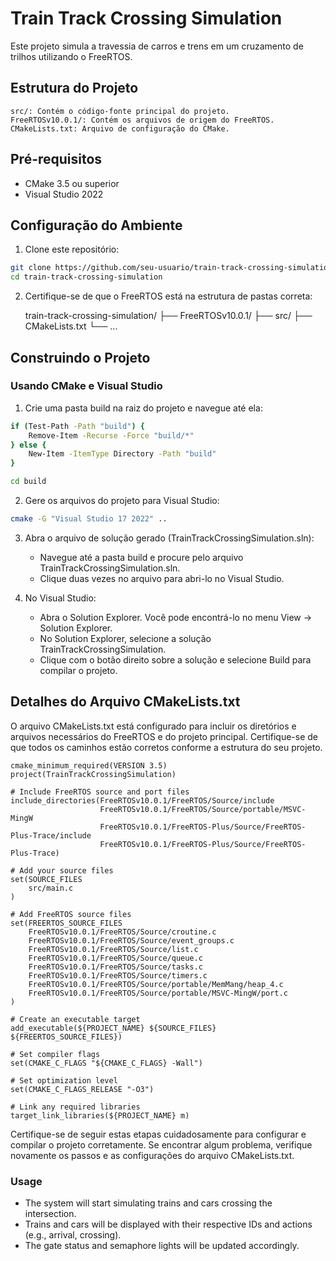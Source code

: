 # Train Track Crossing Simulation

Este projeto simula a travessia de carros e trens em um cruzamento de trilhos utilizando o FreeRTOS.

## Estrutura do Projeto

    src/: Contém o código-fonte principal do projeto.
    FreeRTOSv10.0.1/: Contém os arquivos de origem do FreeRTOS.
    CMakeLists.txt: Arquivo de configuração do CMake.

## Pré-requisitos

* CMake 3.5 ou superior
* Visual Studio 2022

## Configuração do Ambiente

1. Clone este repositório:

```bash
git clone https://github.com/seu-usuario/train-track-crossing-simulation.git
cd train-track-crossing-simulation
```
2. Certifique-se de que o FreeRTOS está na estrutura de pastas correta:

    train-track-crossing-simulation/
    ├── FreeRTOSv10.0.1/
    ├── src/
    ├── CMakeLists.txt
    └── ...

## Construindo o Projeto
### Usando CMake e Visual Studio

1. Crie uma pasta build na raiz do projeto e navegue até ela:

```bash
if (Test-Path -Path "build") {
    Remove-Item -Recurse -Force "build/*"
} else {
    New-Item -ItemType Directory -Path "build"
}

cd build
```

2. Gere os arquivos do projeto para Visual Studio:

```bash
cmake -G "Visual Studio 17 2022" ..
```
    
3. Abra o arquivo de solução gerado (TrainTrackCrossingSimulation.sln):
    * Navegue até a pasta build e procure pelo arquivo TrainTrackCrossingSimulation.sln.
    * Clique duas vezes no arquivo para abri-lo no Visual Studio.

4. No Visual Studio:
    * Abra o Solution Explorer. Você pode encontrá-lo no menu View -> Solution Explorer.
    * No Solution Explorer, selecione a solução TrainTrackCrossingSimulation.
    * Clique com o botão direito sobre a solução e selecione Build para compilar o projeto.

## Detalhes do Arquivo CMakeLists.txt

O arquivo CMakeLists.txt está configurado para incluir os diretórios e arquivos necessários do FreeRTOS e do projeto principal. Certifique-se de que todos os caminhos estão corretos conforme a estrutura do seu projeto.

    cmake_minimum_required(VERSION 3.5)
    project(TrainTrackCrossingSimulation)
    
    # Include FreeRTOS source and port files
    include_directories(FreeRTOSv10.0.1/FreeRTOS/Source/include 
                        FreeRTOSv10.0.1/FreeRTOS/Source/portable/MSVC-MingW 
                        FreeRTOSv10.0.1/FreeRTOS-Plus/Source/FreeRTOS-Plus-Trace/include 
                        FreeRTOSv10.0.1/FreeRTOS-Plus/Source/FreeRTOS-Plus-Trace)
    
    # Add your source files
    set(SOURCE_FILES 
        src/main.c
    )
    
    # Add FreeRTOS source files
    set(FREERTOS_SOURCE_FILES
        FreeRTOSv10.0.1/FreeRTOS/Source/croutine.c
        FreeRTOSv10.0.1/FreeRTOS/Source/event_groups.c
        FreeRTOSv10.0.1/FreeRTOS/Source/list.c
        FreeRTOSv10.0.1/FreeRTOS/Source/queue.c
        FreeRTOSv10.0.1/FreeRTOS/Source/tasks.c
        FreeRTOSv10.0.1/FreeRTOS/Source/timers.c
        FreeRTOSv10.0.1/FreeRTOS/Source/portable/MemMang/heap_4.c
        FreeRTOSv10.0.1/FreeRTOS/Source/portable/MSVC-MingW/port.c
    )
    
    # Create an executable target
    add_executable(${PROJECT_NAME} ${SOURCE_FILES} ${FREERTOS_SOURCE_FILES})
    
    # Set compiler flags
    set(CMAKE_C_FLAGS "${CMAKE_C_FLAGS} -Wall")
    
    # Set optimization level
    set(CMAKE_C_FLAGS_RELEASE "-O3")
    
    # Link any required libraries
    target_link_libraries(${PROJECT_NAME} m)

Certifique-se de seguir estas etapas cuidadosamente para configurar e compilar o projeto corretamente. Se encontrar algum problema, verifique novamente os passos e as configurações do arquivo CMakeLists.txt.

### Usage

* The system will start simulating trains and cars crossing the intersection.
* Trains and cars will be displayed with their respective IDs and actions (e.g., arrival, crossing).
* The gate status and semaphore lights will be updated accordingly.
